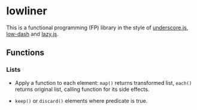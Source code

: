 # lowliner

This is a functional programming (FP) library in the style of [underscore.js](http://underscorejs.org), [low-dash](https://lodash.com) and [lazy.js](http://danieltao.com/lazy.js/).

## Functions

### Lists

* Apply a function to each element: `map()` returns transformed list, 
  `each()` returns original list, calling function for its side effects.

* `keep()` or `discard()` elements where predicate is true.
